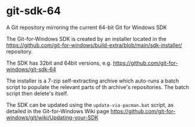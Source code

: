 # git-sdk-64
A Git repository mirroring the current 64-bit Git for Windows SDK

The Git-for-Windows SDK is created by an installer located in the 
https://github.com/git-for-windows/build-extra/blob/main/sdk-installer/
repository. 

The SDK has 32bit and 64bit versions, e.g. https://github.com/git-for-windows/git-sdk-64

The installer is a 7-zip self-extracting archive which auto-runs a
batch script to populate the relevant parts of th archive's repositories.
The batch script then delete's itself.

The SDK can be updated using the `update-via-pacman.bat` script, as detailed in
the Git-for-Windows Wiki page
https://github.com/git-for-windows/git/wiki/Updating-your-SDK
